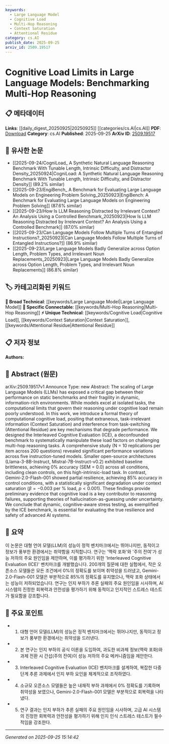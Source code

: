 ```yaml
---
keywords:
  - Large Language Model
  - Cognitive Load
  - Multi-Hop Reasoning
  - Context Saturation
  - Attentional Residue
category: cs.AI
publish_date: 2025-09-25
arxiv_id: 2509.19517
---
```


<!-- KEYWORD_LINKING_METADATA:
{
  "processed_timestamp": "2025-09-25T15:14:42.162693",
  "vocabulary_version": "1.0",
  "selected_keywords": [
    "Large Language Model",
    "Cognitive Load",
    "Multi-Hop Reasoning",
    "Context Saturation",
    "Attentional Residue"
  ],
  "rejected_keywords": [],
  "similarity_scores": {
    "Large Language Model": 0.85,
    "Cognitive Load": 0.78,
    "Multi-Hop Reasoning": 0.8,
    "Context Saturation": 0.77,
    "Attentional Residue": 0.75
  },
  "extraction_method": "AI_prompt_based",
  "budget_applied": true,
  "candidates_json": {
    "candidates": [
      {
        "surface": "Large Language Models",
        "canonical": "Large Language Model",
        "aliases": [
          "LLMs"
        ],
        "category": "broad_technical",
        "rationale": "Central to the study, linking to existing knowledge on LLMs is crucial for understanding cognitive load impacts.",
        "novelty_score": 0.2,
        "connectivity_score": 0.95,
        "specificity_score": 0.6,
        "link_intent_score": 0.85
      },
      {
        "surface": "Cognitive Load",
        "canonical": "Cognitive Load",
        "aliases": [
          "Cognitive Burden"
        ],
        "category": "unique_technical",
        "rationale": "Introduces a new theoretical framework for understanding model performance under stress.",
        "novelty_score": 0.75,
        "connectivity_score": 0.7,
        "specificity_score": 0.8,
        "link_intent_score": 0.78
      },
      {
        "surface": "Multi-Hop Reasoning",
        "canonical": "Multi-Hop Reasoning",
        "aliases": [
          "Complex Reasoning"
        ],
        "category": "specific_connectable",
        "rationale": "Key task in evaluating LLMs' reasoning capabilities under cognitive load.",
        "novelty_score": 0.5,
        "connectivity_score": 0.85,
        "specificity_score": 0.75,
        "link_intent_score": 0.8
      },
      {
        "surface": "Context Saturation",
        "canonical": "Context Saturation",
        "aliases": [
          "Information Overload"
        ],
        "category": "unique_technical",
        "rationale": "Describes a specific mechanism affecting LLM performance, useful for linking to cognitive theories.",
        "novelty_score": 0.7,
        "connectivity_score": 0.65,
        "specificity_score": 0.85,
        "link_intent_score": 0.77
      },
      {
        "surface": "Attentional Residue",
        "canonical": "Attentional Residue",
        "aliases": [
          "Task Switching Interference"
        ],
        "category": "unique_technical",
        "rationale": "Introduces a novel concept affecting reasoning, relevant for cognitive load discussions.",
        "novelty_score": 0.72,
        "connectivity_score": 0.68,
        "specificity_score": 0.82,
        "link_intent_score": 0.75
      }
    ],
    "ban_list_suggestions": [
      "benchmark",
      "performance",
      "task"
    ]
  },
  "decisions": [
    {
      "candidate_surface": "Large Language Models",
      "resolved_canonical": "Large Language Model",
      "decision": "linked",
      "scores": {
        "novelty": 0.2,
        "connectivity": 0.95,
        "specificity": 0.6,
        "link_intent": 0.85
      }
    },
    {
      "candidate_surface": "Cognitive Load",
      "resolved_canonical": "Cognitive Load",
      "decision": "linked",
      "scores": {
        "novelty": 0.75,
        "connectivity": 0.7,
        "specificity": 0.8,
        "link_intent": 0.78
      }
    },
    {
      "candidate_surface": "Multi-Hop Reasoning",
      "resolved_canonical": "Multi-Hop Reasoning",
      "decision": "linked",
      "scores": {
        "novelty": 0.5,
        "connectivity": 0.85,
        "specificity": 0.75,
        "link_intent": 0.8
      }
    },
    {
      "candidate_surface": "Context Saturation",
      "resolved_canonical": "Context Saturation",
      "decision": "linked",
      "scores": {
        "novelty": 0.7,
        "connectivity": 0.65,
        "specificity": 0.85,
        "link_intent": 0.77
      }
    },
    {
      "candidate_surface": "Attentional Residue",
      "resolved_canonical": "Attentional Residue",
      "decision": "linked",
      "scores": {
        "novelty": 0.72,
        "connectivity": 0.68,
        "specificity": 0.82,
        "link_intent": 0.75
      }
    }
  ]
}
-->

# Cognitive Load Limits in Large Language Models: Benchmarking Multi-Hop Reasoning

## 📋 메타데이터

**Links**: [[daily_digest_20250925|20250925]] [[categories/cs.AI|cs.AI]]
**PDF**: [Download](https://arxiv.org/pdf/2509.19517.pdf)
**Category**: cs.AI
**Published**: 2025-09-25
**ArXiv ID**: [2509.19517](https://arxiv.org/abs/2509.19517)

## 🔗 유사한 논문
- [[2025-09-24/CogniLoad_ A Synthetic Natural Language Reasoning Benchmark With Tunable Length, Intrinsic Difficulty, and Distractor Density_20250924|CogniLoad: A Synthetic Natural Language Reasoning Benchmark With Tunable Length, Intrinsic Difficulty, and Distractor Density]] (89.2% similar)
- [[2025-09-23/EngiBench_ A Benchmark for Evaluating Large Language Models on Engineering Problem Solving_20250923|EngiBench: A Benchmark for Evaluating Large Language Models on Engineering Problem Solving]] (87.6% similar)
- [[2025-09-23/How Is LLM Reasoning Distracted by Irrelevant Context? An Analysis Using a Controlled Benchmark_20250923|How Is LLM Reasoning Distracted by Irrelevant Context? An Analysis Using a Controlled Benchmark]] (87.0% similar)
- [[2025-09-23/Can Language Models Follow Multiple Turns of Entangled Instructions?_20250923|Can Language Models Follow Multiple Turns of Entangled Instructions?]] (86.9% similar)
- [[2025-09-23/Large Language Models Badly Generalize across Option Length, Problem Types, and Irrelevant Noun Replacements_20250923|Large Language Models Badly Generalize across Option Length, Problem Types, and Irrelevant Noun Replacements]] (86.8% similar)

## 🏷️ 카테고리화된 키워드
**🧠 Broad Technical**: [[keywords/Large Language Model|Large Language Model]]
**🔗 Specific Connectable**: [[keywords/Multi-Hop Reasoning|Multi-Hop Reasoning]]
**⚡ Unique Technical**: [[keywords/Cognitive Load|Cognitive Load]], [[keywords/Context Saturation|Context Saturation]], [[keywords/Attentional Residue|Attentional Residue]]

## 📋 저자 정보

**Authors:** 

## 📄 Abstract (원문)

arXiv:2509.19517v1 Announce Type: new 
Abstract: The scaling of Large Language Models (LLMs) has exposed a critical gap between their performance on static benchmarks and their fragility in dynamic, information-rich environments. While models excel at isolated tasks, the computational limits that govern their reasoning under cognitive load remain poorly understood. In this work, we introduce a formal theory of computational cognitive load, positing that extraneous, task-irrelevant information (Context Saturation) and interference from task-switching (Attentional Residue) are key mechanisms that degrade performance. We designed the Interleaved Cognitive Evaluation (ICE), a deconfounded benchmark to systematically manipulate these load factors on challenging multi-hop reasoning tasks. A comprehensive study (N = 10 replications per item across 200 questions) revealed significant performance variations across five instruction-tuned models. Smaller open-source architectures (Llama-3-8B-Instruct, Mistral-7B-Instruct-v0.2) exhibited baseline brittleness, achieving 0% accuracy (SEM = 0.0) across all conditions, including clean controls, on this high-intrinsic-load task. In contrast, Gemini-2.0-Flash-001 showed partial resilience, achieving 85% accuracy in control conditions, with a statistically significant degradation under context saturation ($\beta = -0.003$ per % load, $p < 0.001$). These findings provide preliminary evidence that cognitive load is a key contributor to reasoning failures, supporting theories of hallucination-as-guessing under uncertainty. We conclude that dynamic, cognitive-aware stress testing, as exemplified by the ICE benchmark, is essential for evaluating the true resilience and safety of advanced AI systems.

## 📝 요약

이 논문은 대형 언어 모델(LLM)의 성능이 정적 벤치마크에서는 뛰어나지만, 동적이고 정보가 풍부한 환경에서는 취약함을 지적합니다. 연구는 '맥락 포화'와 '주의 잔여'가 성능 저하의 주요 원인임을 제안하며, 이를 평가하기 위한 'Interleaved Cognitive Evaluation (ICE)' 벤치마크를 개발했습니다. 200개의 질문에 대한 실험에서, 작은 오픈소스 모델들은 모든 조건에서 0%의 정확도를 보이며 취약성을 드러냈고, Gemini-2.0-Flash-001 모델은 부분적으로 85%의 정확도를 유지했으나, 맥락 포화 상태에서는 성능이 저하되었습니다. 연구는 인지 부하가 추론 실패의 주요 원인임을 시사하며, AI 시스템의 진정한 회복력과 안전성을 평가하기 위해 동적이고 인지적인 스트레스 테스트가 필요함을 강조합니다.

## 🎯 주요 포인트

- 1. 대형 언어 모델(LLM)의 성능은 정적 벤치마크에서는 뛰어나지만, 동적이고 정보가 풍부한 환경에서는 취약성을 드러낸다.
- 2. 본 연구는 인지 부하의 공식 이론을 도입하여, 과도한 비과제 정보(맥락 포화)와 과제 전환 시 간섭(주의 잔여)이 성능 저하의 주요 메커니즘임을 제안한다.
- 3. Interleaved Cognitive Evaluation (ICE) 벤치마크를 설계하여, 복잡한 다중 단계 추론 과제에서 인지 부하 요인을 체계적으로 조작하였다.
- 4. 소규모 오픈소스 모델들은 높은 내재적 부하 과제에서 0% 정확도를 기록하며 취약성을 보였으나, Gemini-2.0-Flash-001 모델은 부분적으로 회복력을 나타냈다.
- 5. 연구 결과는 인지 부하가 추론 실패의 주요 원인임을 시사하며, 고급 AI 시스템의 진정한 회복력과 안전성을 평가하기 위해 인지 인식 스트레스 테스트가 필수적임을 강조한다.


---

*Generated on 2025-09-25 15:14:42*